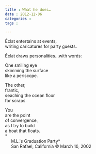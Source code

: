 ```yaml
---
title : What he does…
date : 2012-12-06
categories : 
tags : 

---
```

  
Éclat entertains at events,  
writing caricatures for party guests.  
  
Éclat draws personalities...with words:  
  
  
One smiling eye  
skimming the surface  
like a periscope.  
  
The other,  
frantic,  
seaching the ocean floor  
for scraps.  
  
You   
are the point  
of convergence,  
as I try to build  
a boat that floats.  
*  
     M.L.'s Graduation Party*  
     San Rafael, California © March 10, 2002